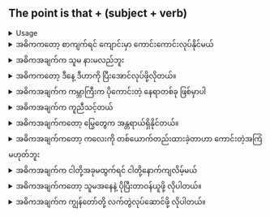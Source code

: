 ## The point is that + (subject + verb)
<details>
<summary>Usage</summary>
'အချက်သည်' ဟုပြောခြင်းဖြင့် သင်သည် အမှန်တကယ်ဖြစ်ပျက်နေသည့်အရာနှင့် ပတ်သက်သည့် အဓိပ္ပါယ်ကို သင့်ထင်မြင်ချက်ကို ဖော်ပြနေပါသည်။
</details>

<details>
<summary>အဓိကကတော့ စာကျက်ရင် ကျောင်းမှာ ကောင်းကောင်းလုပ်နိုင်မယ်</summary>
"The point is that if you study you will do well in school."
</details>
<details>
<summary>အဓိကအချက်က သူမ နားမလည်ဘူး</summary>

"The point is that she does not understand."
</details>
<details>
<summary>အဓိကကတော့ ဒီနေ့ ဒီဟာကို ပြီးအောင်လုပ်ဖို့လိုတယ်။</summary>

"The point is that we need this done today."
</details>
<details>
<summary>အဓိကအချက်က ကမ္ဘာကြီးက ပိုကောင်းတဲ့ နေရာတစ်ခု ဖြစ်မှာပါ</summary>

"The point is that the world would be a better place."
</details>
<details>
<summary>အဓိကအချက်က ကူညီသင့်တယ်</summary>

"The point is that we should help."
</details>
<details>
<summary>အဓိကအချက်ကတော့ မြွေတွေက အန္တရာယ်ရှိနိုင်တယ်။</summary>

"The point is that snakes can be dangerous."
</details>
<details>
<summary>အဓိကအချက်ကတော့ ကလေးကို တစ်ယောက်တည်းထားခဲ့တာဟာ ကောင်းတဲ့အကြံမဟုတ်ဘူး</summary>

"The point is that leaving a baby alone is not a good idea."
</details>
<details>
<summary>အဓိကအချက်က ငါတို့အခုမထွက်ရင် ငါတို့နောက်ကျလိမ့်မယ်</summary>

"The point is that if we do not leave now we will be late."
</details>
<details>
<summary>အဓိကအချက်ကတော့ သူမအနေနဲ့ ပိုပြီးတာဝန်ယူဖို့ လိုပါတယ်။</summary>

"The point is that she needs to be more responsible."
</details>
<details>
<summary>အဓိကအချက်က ကျွန်တော်တို့ လက်တွဲလုပ်ဆောင်ဖို့ လိုပါတယ်။</summary>

"The point is that we need to work together."
</details>